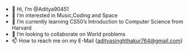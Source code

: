 - 👋 Hi, I’m @Aditya90451
- 👀 I’m interested in Music,Coding and Space
- 🌱 I’m currently learning CS50’s Introduction to Computer Science from Harvard
- 💞️ I’m looking to collaborate on World problems
- 📫 How to reach me on my E-Mail {adityasinghthakur764@gmail.com}

<!---
Aditya90451/Aditya90451 is a ✨ special ✨ repository because its `README.md` (this file) appears on your GitHub profile.
You can click the Preview link to take a look at your changes.
--->
